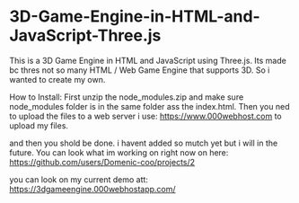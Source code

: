 # 3D-Game-Engine-in-HTML-and-JavaScript-Three.js

This is a 3D Game Engine in HTML and JavaScript using Three.js.
Its made bc thres not so many HTML / Web Game Engine that supports 3D.
So i wanted to create my own.

How to Install:
First unzip the node_modules.zip and make sure node_modules folder is in the same folder ass the index.html.
Then you ned to upload the files to a web server i use: https://www.000webhost.com to upload my files.

and then you shold be done.
i havent added so mutch yet but i will in the future.
You can look what im working on right now on here: https://github.com/users/Domenic-coo/projects/2

you can look on my current demo att: https://3dgameengine.000webhostapp.com/
